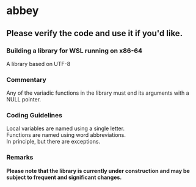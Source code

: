 # abbey

## Please verify the code and use it if you'd like.

### Building a library for WSL running on x86-64
A library based on UTF-8  

### Commentary
Any of the variadic functions in the library must end its arguments with a NULL pointer.  

### Coding Guidelines
Local variables are named using a single letter.  
Functions are named using word abbreviations.  
In principle, but there are exceptions.  

### Remarks
**Please note that the library is currently under construction and may be subject to frequent and significant changes.**  
